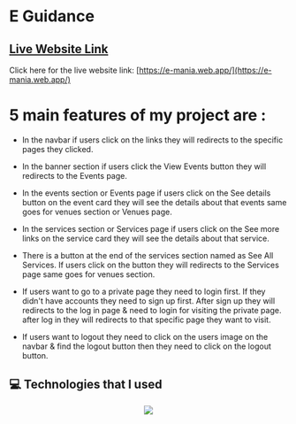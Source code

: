 # E Guidance

## [ Live Website Link](https://e-mania.web.app/)

Click here for the live website link: [https://e-mania.web.app/](https://e-mania.web.app/)

# 5 main features of my project are :
  * In the navbar if users click on the links they will redirects to the specific pages they clicked.

  * In the banner section if users click the View Events button they will redirects to the Events page. 

  * In the events section or Events page if users click on the See details button on the event card they will see the details about that events same goes for venues section or Venues page.

  * In the services section or Services page if users click on the See more links on the service card they will see the details about that service.

  * There is a button at the end of the services section named as See All Services. If users click on the button they will redirects to the Services page same goes for venues section.

  * If users want to go to a private page they need to login first. If they didn't have accounts they need to sign up first. After sign up they will redirects to the log in page & need to login for visiting the private page. after log in they will redirects to that specific page they want to visit.

  * If users want to logout they need to click on the users image on the navbar & find the logout button then they need to click on the logout button.

  
## 💻 Technologies that I used

  <p align="center">
  <a href="https://skillicons.dev">
    <img src="https://skillicons.dev/icons?i=js,tailwind,react,firebase" />
  </a>
</p>